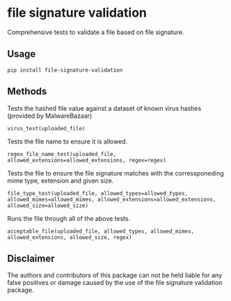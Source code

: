 # file signature validation


Comprehensive tests to validate a file based on file signature.


## Usage

`pip install file-signature-validation`

## Methods

Tests the hashed file value against a dataset of known virus hashes (provided by MalwareBazaar)

`virus_test(uploaded_file)`

Tests the file name to ensure it is allowed.

`regex_file_name_test(uploaded_file, allowed_extensions=allowed_extensions, regex=regex)`

Tests the file to ensure the file signature matches with the corressponeding mime type, extension and given size.

`file_type_test(uploaded_file, allowed_types=allowed_types, allowed_mimes=allowed_mimes, allowed_extensions=allowed_extensions, allowed_size=allowed_size)`

Runs the file through all of the above tests.

`acceptable_file(uploaded_file, allowed_types, allowed_mimes, allowed_extensions, allowed_size, regex)`


## Disclaimer

The authors and contributors of this package can not be held liable for any false positives or damage caused by the use of the file signature validation package.